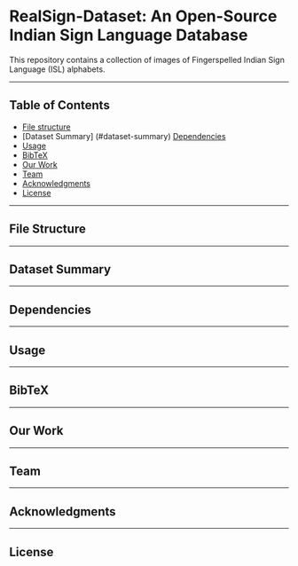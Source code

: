 # RealSign-Dataset: An Open-Source Indian Sign Language Database
This repository contains a collection of images of Fingerspelled Indian Sign Language (ISL) alphabets.

---
## Table of Contents
- [File structure](#file-structure)
- [Dataset Summary] (#dataset-summary) [Dependencies](#dependencies)
- [Usage](#usage)
- [BibTeX](#bibtex)
- [Our Work](#our-work)
- [Team](#team)
- [Acknowledgments](#acknowledgments)
- [License](#license)

---
## File Structure

---
## Dataset Summary

---
## Dependencies

---
## Usage

---
## BibTeX

---
## Our Work

---
## Team

---
## Acknowledgments

---
## License
